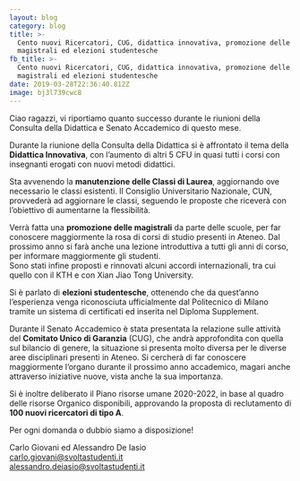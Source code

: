 ```yaml
---
layout: blog
category: blog
title: >-
  Cento nuovi Ricercatori, CUG, didattica innovativa, promozione delle
  magistrali ed elezioni studentesche
fb_title: >-
  Cento nuovi Ricercatori, CUG, didattica innovativa, promozione delle
  magistrali ed elezioni studentesche
date: 2019-03-28T22:36:40.812Z
image: bj3l739cwc8
---
```


Ciao ragazzi, vi riportiamo quanto successo durante le riunioni della Consulta della Didattica e Senato Accademico di questo mese.

Durante la riunione della Consulta della Didattica si è affrontato il tema della  **Didattica Innovativa**, con l’aumento di altri 5 CFU in quasi tutti i corsi con insegnanti erogati con nuovi metodi didattici.

Sta avvenendo la  **manutenzione delle Classi di Laurea**, aggiornando ove necessario le classi esistenti. Il Consiglio Universitario Nazionale, CUN, provvederà ad aggiornare le classi, seguendo le proposte che riceverà con l’obiettivo di aumentarne la flessibilità.

Verrà fatta una  **promozione delle magistrali**  da parte delle scuole, per far conoscere maggiormente la rosa di corsi di studio presenti in Ateneo. Dal prossimo anno si farà anche una lezione introduttiva a tutti gli anni di corso, per informare maggiormente gli studenti.  
Sono stati infine proposti e rinnovati alcuni accordi internazionali, tra cui quello con il KTH e con Xian Jiao Tong University.

Si è parlato di  **elezioni studentesche**, ottenendo che da quest’anno l’esperienza venga riconosciuta ufficialmente dal Politecnico di Milano tramite un sistema di certificati ed inserita nel Diploma Supplement.

Durante il Senato Accademico è stata presentata la relazione sulle attività del  **Comitato Unico di Garanzia**  (CUG), che andrà approfondita con quella sul bilancio di genere, la situazione si presenta molto diversa per le diverse aree disciplinari presenti in Ateneo. Si cercherà di far conoscere maggiormente l’organo durante il prossimo anno accademico, magari anche attraverso iniziative nuove, vista anche la sua importanza.

Si è inoltre deliberato il Piano risorse umane 2020-2022, in base al quadro delle risorse Organico disponibili, approvando la proposta di reclutamento di  **100 nuovi ricercatori di tipo A**.

Per ogni domanda o dubbio siamo a disposizione!

Carlo Giovani ed Alessandro De Iasio  
<carlo.giovani@svoltastudenti.it>  
<alessandro.deiasio@svoltastudenti.it>
